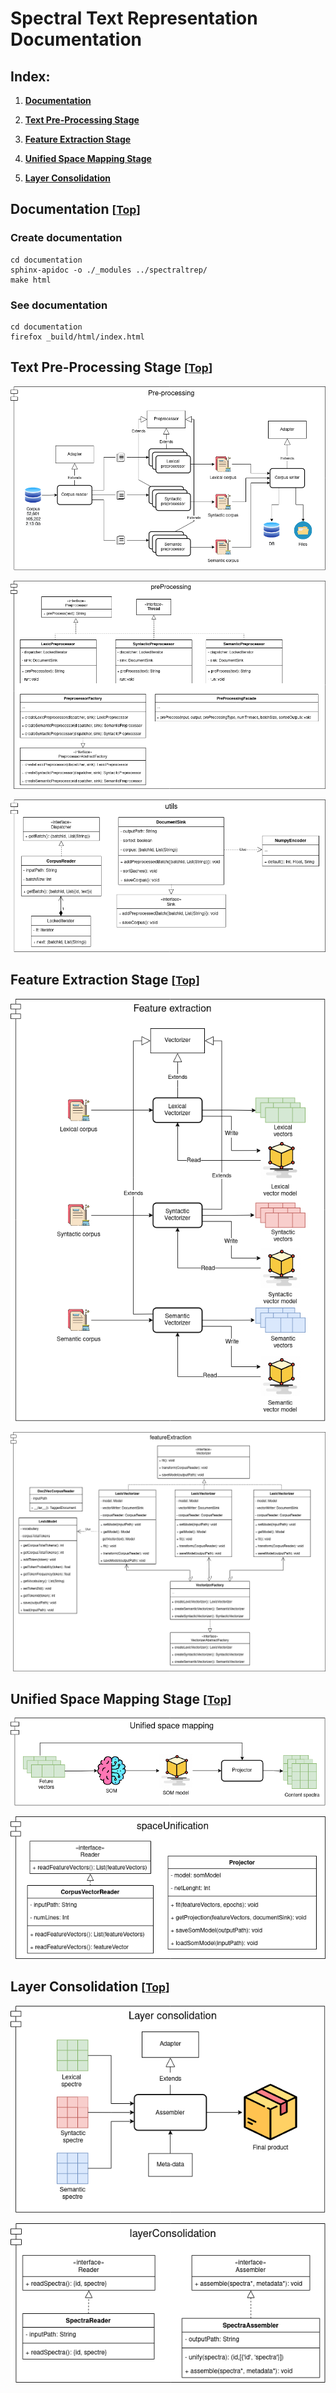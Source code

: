 # Spectral Text Representation Documentation

<a id="index"></a>
## Index:
1. [**Documentation**](#documentation)

2. [**Text Pre-Processing Stage**](#preprocessing)
   
3. [**Feature Extraction Stage**](#extraction)

4. [**Unified Space Mapping Stage**](#unifiedSpace)

5. [**Layer Consolidation**](#consolidation)

<a id="documentation"></a>
## Documentation <small>[[Top](#index)]</small>
### Create documentation
```
cd documentation
sphinx-apidoc -o ./_modules ../spectraltrep/
make html
```

### See documentation
```
cd documentation
firefox _build/html/index.html
```

<a id="preprocessing"></a>
## Text Pre-Processing Stage <small>[[Top](#index)]</small>
<p align="center">
  <img src="figs/preprocessing.png" alt="preprocessing"/>
</p>
<p align="center">
  <img src="figs/preprocessingClass.png" alt="preprocessingClass"/>
</p>
<p align="center">
  <img src="figs/utilsClass.png" alt="utilsClass"/>
</p>

<a id="extraction"></a>
## Feature Extraction Stage <small>[[Top](#index)]</small>
<p align="center">
  <img src="figs/extraction.png" alt="extraction"/>
</p>
<p align="center">
  <img src="figs/extractionClass.png" alt="extractionClass"/>
</p>

<a id="unifiedSpace"></a>
## Unified Space Mapping Stage <small>[[Top](#index)]</small>
<p align="center">
  <img src="figs/unifiedSpace.png" alt="unifiedSpace"/>
</p>
<p align="center">
  <img src="figs/unifiedSpaceClass.png" alt="unifiedSpaceClass"/>
</p>

<a id="consolidation"></a>
## Layer Consolidation <small>[[Top](#index)]</small>
<p align="center">
  <img src="figs/consolidation.png" alt="consolidation"/>
</p>
<p align="center">
  <img src="figs/consolidationClass.png" alt="consolidationClass"/>
</p>